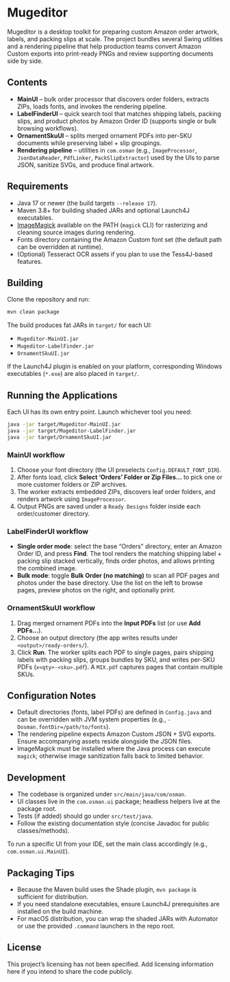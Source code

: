 # Mugeditor

Mugeditor is a desktop toolkit for preparing custom Amazon order artwork, labels, and packing slips at scale. The project bundles several Swing utilities and a rendering pipeline that help production teams convert Amazon Custom exports into print-ready PNGs and review supporting documents side by side.

## Contents

- **MainUI** – bulk order processor that discovers order folders, extracts ZIPs, loads fonts, and invokes the rendering pipeline.
- **LabelFinderUI** – quick search tool that matches shipping labels, packing slips, and product photos by Amazon Order ID (supports single or bulk browsing workflows).
- **OrnamentSkuUI** – splits merged ornament PDFs into per-SKU documents while preserving label + slip groupings.
- **Rendering pipeline** – utilities in `com.osman` (e.g., `ImageProcessor`, `JsonDataReader`, `PdfLinker`, `PackSlipExtractor`) used by the UIs to parse JSON, sanitize SVGs, and produce final artwork.

## Requirements

- Java 17 or newer (the build targets `--release 17`).
- Maven 3.8+ for building shaded JARs and optional Launch4J executables.
- [ImageMagick](https://imagemagick.org/) available on the PATH (`magick` CLI) for rasterizing and cleaning source images during rendering.
- Fonts directory containing the Amazon Custom font set (the default path can be overridden at runtime).
- (Optional) Tesseract OCR assets if you plan to use the Tess4J-based features.

## Building

Clone the repository and run:

```bash
mvn clean package
```

The build produces fat JARs in `target/` for each UI:

- `Mugeditor-MainUI.jar`
- `Mugeditor-LabelFinder.jar`
- `OrnamentSkuUI.jar`

If the Launch4J plugin is enabled on your platform, corresponding Windows executables (`*.exe`) are also placed in `target/`.

## Running the Applications

Each UI has its own entry point. Launch whichever tool you need:

```bash
java -jar target/Mugeditor-MainUI.jar
java -jar target/Mugeditor-LabelFinder.jar
java -jar target/OrnamentSkuUI.jar
```

### MainUI workflow

1. Choose your font directory (the UI preselects `Config.DEFAULT_FONT_DIR`).
2. After fonts load, click **Select ‘Orders’ Folder or Zip Files…** to pick one or more customer folders or ZIP archives.
3. The worker extracts embedded ZIPs, discovers leaf order folders, and renders artwork using `ImageProcessor`.
4. Output PNGs are saved under a `Ready Designs` folder inside each order/customer directory.

### LabelFinderUI workflow

- **Single order mode**: select the base “Orders” directory, enter an Amazon Order ID, and press **Find**. The tool renders the matching shipping label + packing slip stacked vertically, finds order photos, and allows printing the combined image.
- **Bulk mode**: toggle **Bulk Order (no matching)** to scan all PDF pages and photos under the base directory. Use the list on the left to browse pages, preview photos on the right, and optionally print.

### OrnamentSkuUI workflow

1. Drag merged ornament PDFs into the **Input PDFs** list (or use **Add PDFs…**).
2. Choose an output directory (the app writes results under `<output>/ready-orders/`).
3. Click **Run**. The worker splits each PDF to single pages, pairs shipping labels with packing slips, groups bundles by SKU, and writes per-SKU PDFs (`x<qty>-<sku>.pdf`). A `MIX.pdf` captures pages that contain multiple SKUs.

## Configuration Notes

- Default directories (fonts, label PDFs) are defined in `Config.java` and can be overridden with JVM system properties (e.g., `-Dosman.fontDir=/path/to/fonts`).
- The rendering pipeline expects Amazon Custom JSON + SVG exports. Ensure accompanying assets reside alongside the JSON files.
- ImageMagick must be installed where the Java process can execute `magick`; otherwise image sanitization falls back to limited behavior.

## Development

- The codebase is organized under `src/main/java/com/osman`.
- UI classes live in the `com.osman.ui` package; headless helpers live at the package root.
- Tests (if added) should go under `src/test/java`.
- Follow the existing documentation style (concise Javadoc for public classes/methods).

To run a specific UI from your IDE, set the main class accordingly (e.g., `com.osman.ui.MainUI`).

## Packaging Tips

- Because the Maven build uses the Shade plugin, `mvn package` is sufficient for distribution.
- If you need standalone executables, ensure Launch4J prerequisites are installed on the build machine.
- For macOS distribution, you can wrap the shaded JARs with Automator or use the provided `.command` launchers in the repo root.

## License

This project’s licensing has not been specified. Add licensing information here if you intend to share the code publicly.
